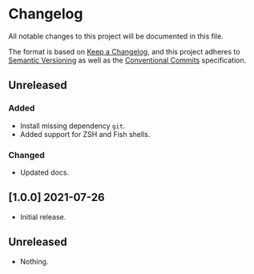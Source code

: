 # Changelog

All notable changes to this project will be documented in this file.

The format is based on [Keep a Changelog](https://keepachangelog.com/en/1.0.0/),
and this project adheres to [Semantic Versioning](https://semver.org/spec/v2.0.0.html)
as well as the [Conventional Commits](https://www.conventionalcommits.org) 
specification.

## Unreleased

### Added

* Install missing dependency `git`.
* Added support for ZSH and Fish shells.

### Changed

* Updated docs.

## [1.0.0] 2021-07-26

* Initial release.

## Unreleased

* Nothing.
